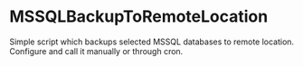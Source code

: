 # MSSQLBackupToRemoteLocation
Simple script which backups selected MSSQL databases to remote location.
Configure and call it manually or through cron.
